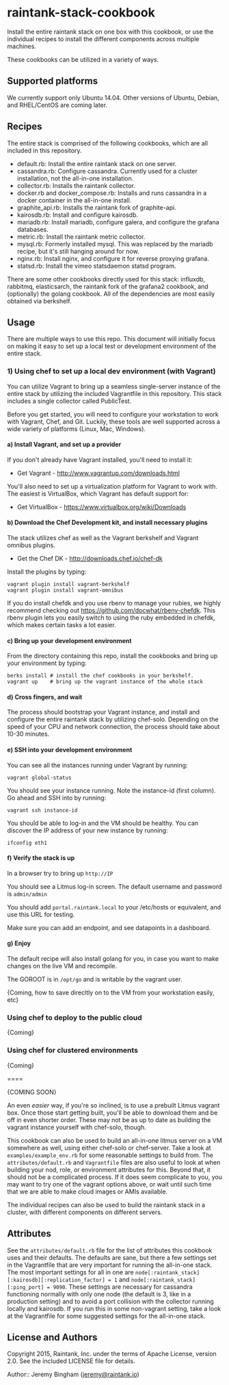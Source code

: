 # raintank-stack-cookbook

Install the entire raintank stack on one box with this cookbook, or use the individual recipes to install the different components across multiple machines. 

These cookbooks can be utilized in a variety of ways.

## Supported platforms

We currently support only Ubuntu 14.04. Other versions of Ubuntu, Debian, and RHEL/CentOS are coming later. 



## Recipes

The entire stack is comprised of the following cookbooks, which are all included in this repository.

- default.rb: Install the entire raintank stack on one server.
- cassandra.rb: Configure cassandra. Currently used for a cluster installation, not the all-in-one installation.
- collector.rb: Installs the raintank collector.
- docker.rb and docker_compose.rb: Installs and runs cassandra in a docker container in the all-in-one install.
- graphite_api.rb: Installs the raintank fork of graphite-api.
- kairosdb.rb: Install and configure kairosdb.
- mariadb.rb: Install mariadb, configure galera, and configure the grafana databases.
- metric.rb: Install the raintank metric collector.
- mysql.rb: Formerly installed mysql. This was replaced by the mariadb recipe, but it's still hanging around for now.
- nginx.rb: Install nginx, and configure it for reverse proxying grafana.
- statsd.rb: Install the vimeo statsdaemon statsd program.

There are some other cookbooks directly used for this stack: influxdb, rabbitmq, elasticsarch, the raintank fork of the grafana2 cookbook, and (optionally) the golang cookbook. All of the dependencies are most easily obtained via berkshelf.

## Usage

There are multiple ways to use this repo. This document will initially focus on making it easy to set up a local test or development environment of the entire stack.

### 1) Using chef to set up a local dev environment (with Vagrant)

You can utilize Vagrant to bring up a seamless single-server instance of the entire stack by utilizing the included Vagrantfile in this repository. This stack includes a single collector called PublicTest.

Before you get started, you will need to configure your workstation to work with Vagrant, Chef, and Git. Luckily, these tools are well supported across a wide variety of platforms (Linux, Mac, Windows).

#### a) Install Vagrant, and set up a provider

If you don't already have Vagrant installed, you'll need to install it: 

- Get Vagrant - http://www.vagrantup.com/downloads.html

You'll also need to set up a virtualization platform for Vagrant to work with. The easiest is VirtualBox, which Vagrant has default support for:

- Get VirtualBox - https://www.virtualbox.org/wiki/Downloads

#### b) Download the Chef Development kit, and install necessary  plugins
 
The stack utilizes chef as well as the Vagrant berkshelf and Vagrant omnibus plugins.

- Get the Chef DK - http://downloads.chef.io/chef-dk

Install the plugins by typing:

```
vagrant plugin install vagrant-berkshelf
vagrant plugin install vagrant-omnibus
```

If you do install chefdk and you use rbenv to manage your rubies, we highly recommend checking out https://github.com/docwhat/rbenv-chefdk. This rbenv plugin lets you easily switch to using the ruby embedded in chefdk, which makes certain tasks a lot easier.

#### c) Bring up your development environment

From the directory containing this repo, install the cookbooks and bring up your environment by typing:

```
berks install # install the chef cookbooks in your berkshelf.
vagrant up    # bring up the vagrant instance of the whole stack
```

#### d) Cross fingers, and wait

The process should bootstrap your Vagrant instance, and install and configure the entire raintank stack by utilizing chef-solo. Depending on the speed of your CPU and network connection, the process should take about 10-30 minutes.

#### e) SSH into your development environment

You can see all the instances running under Vagrant by running:

```
vagrant global-status
```

You should see your instance running. Note the instance-id (first column). Go ahead and SSH into by running:

```
vagrant ssh instance-id
```

You should be able to log-in and the VM should be healthy. You can discover the IP address of your new instance by running:

```
ifconfig eth1
```

#### f) Verify the stack is up

In a browser try to bring up `http://IP`

You should see a Litmus log-in screen. The default username and password is `admin/admin`

You should add `portal.raintank.local` to your /etc/hosts or equivalent, and use this URL for testing.

Make sure you can add an endpoint, and see datapoints in a dashboard.

#### g) Enjoy

The default recipe will also install golang for you, in case you want to make changes on the live VM and recompile. 

The GOROOT is in `/opt/go` and is writable by the vagrant user.

{Coming, how to save direcltly on to the VM from your workstation easily, etc}

### Using chef to deploy to the public cloud

{Coming}

### Using chef for clustered environments

{Coming}

====

{COMING SOON}

An even *easier* way, if you're so inclined, is to use a prebuilt Litmus vagrant box. Once those start getting built, you'll be able to download them and be off in even shorter order. These may not be as up to date as building the vagrant instance yourself with chef-solo, though.

This cookbook can also be used to build an all-in-one litmus server on a VM somewhere as well, using either chef-solo or chef-server. Take a look at `examples/example_env.rb` for some reasonable settings to build from. The `attributes/default.rb` and `Vagrantfile` files are also useful to look at when building your nod, role, or environment attributes for this. Beyond that, it should not be a complicated process. If it does seem complicate to you, you may want to try one of the vagrant options above, or wait until such time that we are able to make cloud images or AMIs available.

The individual recipes can also be used to build the raintank stack in a cluster, with different components on different servers.

## Attributes

See the `attributes/default.rb` file for the list of attributes this cookbook uses and their defaults. The defaults are sane, but there a few settings set in the Vagrantfile that are very important for running the all-in-one stack. The most important settings for all in one are `node[:raintank_stack][:kairosdb][:replication_factor] = 1` and `node[:raintank_stack][:ping_port] = 9090`. These settings are necessary for cassandra functioning normally with only one node (the default is 3, like in a production setting) and to avoid a port collision with the collector running locally and kairosdb. If you run this in some non-vagrant setting, take a look at the Vagrantfile for some suggested settings for the all-in-one stack.

## License and Authors

Copyright 2015, Raintank, Inc. under the terms of Apache License, version 2.0. See the included LICENSE file for details.

Author:: Jeremy Bingham (<jeremy@raintank.io>)

